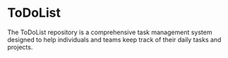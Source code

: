 # ToDoList
The ToDoList repository is a comprehensive task management system designed to help individuals and teams keep track of their daily tasks and projects. 
